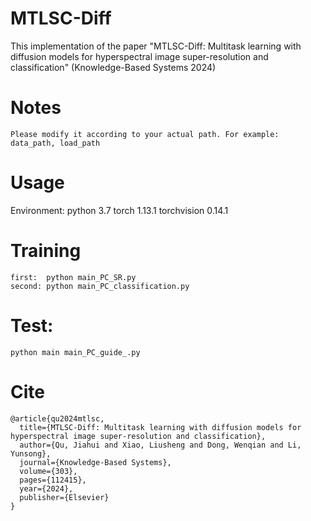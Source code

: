 # MTLSC-Diff
This implementation of the paper "MTLSC-Diff: Multitask learning with diffusion models for hyperspectral image super-resolution and classification" (Knowledge-Based Systems 2024)

# Notes
    Please modify it according to your actual path. For example: data_path, load_path

# Usage
Environment:
    python 3.7
    torch                 1.13.1
    torchvision           0.14.1

# Training
    first:  python main_PC_SR.py
    second: python main_PC_classification.py

# Test:
    python main main_PC_guide_.py

# Cite
```
@article{qu2024mtlsc,
  title={MTLSC-Diff: Multitask learning with diffusion models for hyperspectral image super-resolution and classification},
  author={Qu, Jiahui and Xiao, Liusheng and Dong, Wenqian and Li, Yunsong},
  journal={Knowledge-Based Systems},
  volume={303},
  pages={112415},
  year={2024},
  publisher={Elsevier}
}
```
